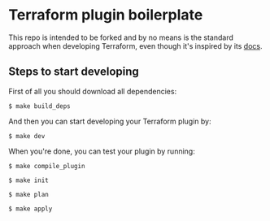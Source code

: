 
# Terraform plugin boilerplate
This repo is intended to be forked and by no means is the standard approach when developing Terraform, even though it's inspired by its [docs](https://www.terraform.io/docs/extend/writing-custom-providers.html).

 
## Steps to start developing

First of all you should download all dependencies:
```shell
$ make build_deps
```

And then you can start developing your Terraform plugin by:
```shell
$ make dev
```

When you're done, you can test your plugin by running:

```shell
$ make compile_plugin
```

```shell
$ make init
```

```shell
$ make plan
```

```shell
$ make apply
```
